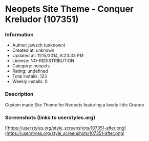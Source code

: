 # Neopets Site Theme - Conquer Kreludor (107351)

### Information
- Author: jawsch (unknown)
- Created at: unknown
- Updated at: 11/15/2014, 8:23:33 PM
- License: NO-REDISTRIBUTION
- Category: neopets
- Rating: undefined
- Total installs: 123
- Weekly installs: 0


### Description
Custom made Site Theme for Neopets featuring a lovely little Grundo


### Screenshots (links to userstyles.org)
![https://userstyles.org/style_screenshots/107351-after.png](https://userstyles.org/style_screenshots/107351-after.png)


